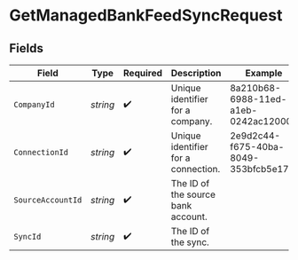 # GetManagedBankFeedSyncRequest


## Fields

| Field                                | Type                                 | Required                             | Description                          | Example                              |
| ------------------------------------ | ------------------------------------ | ------------------------------------ | ------------------------------------ | ------------------------------------ |
| `CompanyId`                          | *string*                             | :heavy_check_mark:                   | Unique identifier for a company.     | 8a210b68-6988-11ed-a1eb-0242ac120002 |
| `ConnectionId`                       | *string*                             | :heavy_check_mark:                   | Unique identifier for a connection.  | 2e9d2c44-f675-40ba-8049-353bfcb5e171 |
| `SourceAccountId`                    | *string*                             | :heavy_check_mark:                   | The ID of the source bank account.   |                                      |
| `SyncId`                             | *string*                             | :heavy_check_mark:                   | The ID of the sync.                  |                                      |